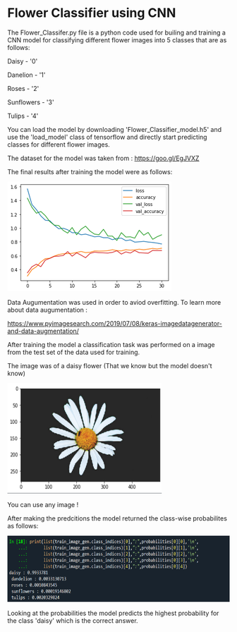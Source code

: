 Flower Classifier using CNN
==================================================================

The Flower_Classifer.py file is a python code used for builing and training a CNN model
for classifying different flower images into 5 classes that are as follows:  

Daisy - '0'

Danelion - '1'

Roses - '2'

Sunflowers - '3'

Tulips - '4'

You can load the model by downloading 'Flower_Classifier_model.h5' and use the 'load_model' class of tensorflow and directly start predicting classes for different flower images. 

The dataset for the model was taken from : https://goo.gl/EgJVXZ

The final results after training the model were as follows:

![](Flower_Classifier_Result.png)

Data Augumentation was used in order to aviod overfitting. To learn more about data augumentation :

https://www.pyimagesearch.com/2019/07/08/keras-imagedatagenerator-and-data-augmentation/

After training the model a classification task was performed on a image from the test set of the data used for training.

The image was of a daisy flower (That we know but the model doesn't know) 

<img src='Test_image_for_predictions.png' width='350' height='250'> 

You can use any image !

After making the predcitions the model returned the class-wise probabilites as follows:

<img src='predicted_probabilities.png' width='600' height='150'>

Looking at the probabilities the model predicts the highest probability for the class 'daisy' which is the correct answer.
